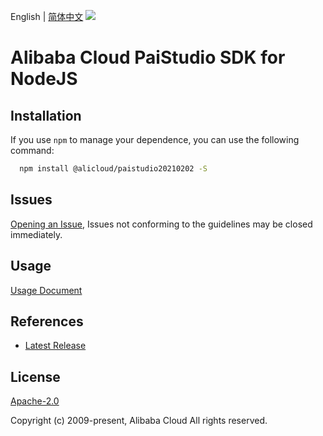 English | [简体中文](README-CN.md)
![](https://aliyunsdk-pages.alicdn.com/icons/AlibabaCloud.svg)

# Alibaba Cloud PaiStudio SDK for NodeJS

## Installation
If you use `npm` to manage your dependence, you can use the following command:

```sh
  npm install @alicloud/paistudio20210202 -S
```

## Issues
[Opening an Issue](https://github.com/aliyun/alibabacloud-typescript-sdk/issues/new), Issues not conforming to the guidelines may be closed immediately.

## Usage
[Usage Document](https://github.com/aliyun/alibabacloud-typescript-sdk/blob/master/docs/Usage-EN.md#quick-examples)

## References
* [Latest Release](https://github.com/aliyun/alibabacloud-typescript-sdk/)

## License
[Apache-2.0](http://www.apache.org/licenses/LICENSE-2.0)

Copyright (c) 2009-present, Alibaba Cloud All rights reserved.
